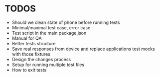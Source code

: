 # TODOS

- Should we clean state of phone before running tests
- Minimal/maximal test case, error case
- Test script in the main package.json
- Manual for QA
- Better tests structure
- Save real responses from device and replace applications test mocks with those fixtures
- Design the changes process
- Setup for running multiple test files
- How to exit tests
